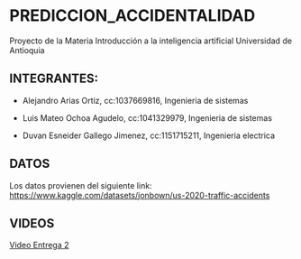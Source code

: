 # PREDICCION_ACCIDENTALIDAD
Proyecto de la Materia Introducción a la inteligencia artificial Universidad de Antioquia

## INTEGRANTES:
* Alejandro Arias Ortiz, cc:1037669816, Ingenieria de sistemas
  
* Luis Mateo Ochoa Agudelo, cc:1041329979, Ingenieria de sistemas
  
* Duvan Esneider Gallego Jimenez, cc:1151715211, Ingenieria electrica

## DATOS
Los datos provienen del siguiente link: https://www.kaggle.com/datasets/jonbown/us-2020-traffic-accidents

## VIDEOS

[Video Entrega 2](https://youtu.be/WiDKdEeM3jE?si=U3AD_r1vrQvWDNBC)
